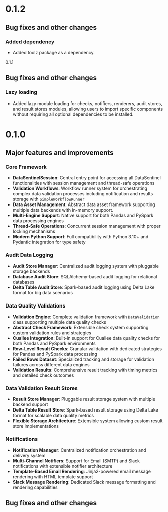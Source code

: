 # 0.1.2
## Bug fixes and other changes
### Added dependency
- Added toolz package as a dependency.

0.1.1
## Bug fixes and other changes
### Lazy loading
- Added lazy module loading for checks, notifiers, renderers, audit stores, and result stores modules, allowing users to import specific components without requiring all optional dependencies to be installed.

# 0.1.0
## Major features and improvements

### Core Framework
- **DataSentinelSession**: Central entry point for accessing all DataSentinel functionalities with session management and thread-safe operations
- **Validation Workflows**: Workflow runner system for orchestrating complex data validation processes including notification and results storage with `SimpleWorkflowRunner`
- **Data Asset Management**: Abstract data asset framework supporting multiple data backends with in-memory support.
- **Multi-Engine Support**: Native support for both Pandas and PySpark data processing engines
- **Thread-Safe Operations**: Concurrent session management with proper locking mechanisms
- **Modern Python Support**: Full compatibility with Python 3.10+ and Pydantic integration for type safety

### Audit Data Logging
- **Audit Store Manager**: Centralized audit logging system with pluggable storage backends
- **Database Audit Store**: SQLAlchemy-based audit logging for relational databases
- **Delta Table Audit Store**: Spark-based audit logging using Delta Lake format for big data scenarios

### Data Quality Validations
- **Validation Engine**: Complete validation framework with `DataValidation` class supporting multiple data quality checks
- **Abstract Check Framework**: Extensible check system supporting custom validation rules and strategies
- **Cuallee Integration**: Built-in support for Cuallee data quality checks for both Pandas and PySpark environments
- **Row-Level Result Checks**: Granular validation with dedicated strategies for Pandas and PySpark data processing
- **Failed Rows Dataset**: Specialized tracking and storage for validation failures across different data engines
- **Validation Results**: Comprehensive result tracking with timing metrics and detailed check outcomes

### Data Validation Result Stores
- **Result Store Manager**: Pluggable result storage system with multiple backend support
- **Delta Table Result Store**: Spark-based result storage using Delta Lake format for scalable data quality metrics
- **Flexible Storage Architecture**: Extensible system allowing custom result store implementations

### Notifications
- **Notification Manager**: Centralized notification orchestration and delivery system
- **Multi-Channel Notifiers**: Support for Email (SMTP) and Slack notifications with extensible notifier architecture
- **Template-Based Email Rendering**: Jinja2-powered email message rendering with HTML template support
- **Slack Message Rendering**: Dedicated Slack message formatting and rendering capabilities

## Bug fixes and other changes
